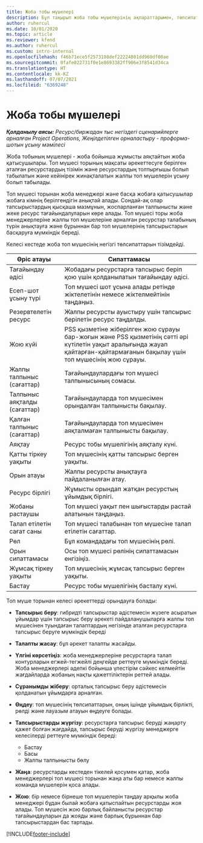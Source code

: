 ```yaml
---
title: Жоба тобы мүшелері
description: Бұл тақырып жоба тобы мүшелерінің ақпараттарымен, төлсипаттарымен және жоспарлауымен қалай жұмыс істеу керектігі туралы ақпарат береді.
author: ruhercul
ms.date: 10/01/2020
ms.topic: article
ms.reviewer: kfend
ms.author: ruhercul
ms.custom: intro-internal
ms.openlocfilehash: f46b71ece5f2573108def22224801dd960df00ae
ms.sourcegitcommit: 0fafe022731f0e1e8693382ff906e3f8541d34ca
ms.translationtype: HT
ms.contentlocale: kk-KZ
ms.lasthandoff: 07/07/2021
ms.locfileid: "6369248"
---
```

# <a name="project-team-members"></a>Жоба тобы мүшелері

_**Қолданылу аясы:** Ресурс/биржадан тыс негіздегі сценарийлерге арналған Project Operations, Жеңілдетілген орналастыру - проформа-шотын ұсыну мәмілесі_

Жоба тобының мүшелері - жоба бойынша жұмысты аяқтайтын жоба қатысушылары. Топ мүшесі торының мақсаты әрекеттесуге берілген аталған ресурстардың тізімін және ресурстардың толтырғышы болып табылатын және кейінірек жинақталатын жалпы топ мүшелерін ұсыну болып табылады.

Топ мүшесі торынан жоба менеджері және басқа жобаға қатысушылар жобаға кімнің берілгендігін анықтай алады. Сондай-ақ олар тапсырыстардың қысқаша мазмұнын, жоспарланған талпынысты және жеке ресурс тағайындалуларын көре алады. Топ мүшесі торы жоба менеджерлеріне жалпы топ мүшелеріне арналған ресурстар талабының түрін анықтауға және бұрыннан бар топ мүшелерінің тапсырыстарын басқаруға мүмкіндік береді.

Келесі кестеде жоба топ мүшесінің негізгі төлсипаттарын тізімдейді.

| Өріс атауы          | Сипаттамасы                                                                                                                                                                  |
|--------------------------|-----------------------------------------------------------------------------------------------------------------------------------------------------------------------------------|
| Тағайындау әдісі        | Жобадағы ресурстарға тапсырыс беріп қою үшін қолданылатын тағайындау әдісі.                                                                         |
| Есеп-шот ұсыну түрі             | Топ мүшесі шот ұсына алады ретінде жіктелетінін немесе жіктелмейтінін таңдаңыз.                                                                                                                                       |
| Резервтелетін ресурс        | Жалпы ресурсты ауыстыру үшін тапсырыс берілетін ресурс таңдалды.                                                                                                                   |
| Жою күйі            | PSS қызметіне жіберілген жою сұрауы бар-жоғын және PSS қызметінің сәтті әрі күтілетін уақыт аралығында жауап қайтарған-қайтармағанын бақылау үшін топ мүшесінің жою сұрауы. |
| Жалпы талпыныс (сағаттар)     | Тағайындаулардағы топ мүшесі талпынысының сомасы.                                                                                                                         |
| Талпыныс аяқталды (сағаттар) | Тағайындауларда топ мүшесімен орындалған талпынысты бақылау.                                                                                           |
| Қалған талпыныс (сағаттар) | Тағайындауларда топ мүшесімен аяқталмаған талпынысты бақылау.                                                                                    |
| Аяқтау                   | Ресурс тобы мүшелігінің аяқталу күні.                                                                                                                                            |
| Қатты тіркеу уақыты        | Топ мүшесінің қатты тапсырыс берген уақыты.                                                                                                                                                                |
| Орын атауы            | Жалпы ресурсты анықтауға пайдаланылған атау.                                                                                                                                   |
| Ресурс бірлігі          | Жұмысты орындап жатқан ресурстың ұйымдық бірлігі.                                                                                                                      |
| Жобаны растаушы         | Топ мүшесі уақыт пен шығыстарды растай алатынын таңдаңыз.                                                                                                                     |
| Талап етілетін сағат саны           | Топ мүшесі талабынан топ мүшесіне талап етілетін сағаттар.                                                                                                                       |
| Рөл                     | Бұл командадағы топ мүшесінің рөлі.                                                                                                                                |
| Орын сипаттамасы     | Осы топ мүшесі рөлінің сипаттамасын енгізіңіз.                                                                                                                             |
| Жұмсақ тіркеу уақыты        | Топ мүшесінің жұмсақ тапсырыс берген уақыты.                                                                                                                                                                 |
| Бастау                    | Ресурс тобы мүшелігінің басталу күні.                                                                                                                                          |

Топ мүше торынан келесі әрекеттерді орындауға болады:

- **Тапсырыс беру**: гибридті тапсырыстар әдістемесін жүзеге асыратын ұйымдар үшін тапсырыс беру әрекеті пайдаланушыларға жалпы топ мүшесінен туындаған талаптардың негізінде аталған ресурстарға тапсырыс беруге мүмкіндік береді
- **Талапты жасау**: бұл әрекет талапты жасайды.
- **Үлгіні көрсетіңіз**: жоба менеджерлеріне ресурстарға талап контурларын егжей-тегжейлі деңгейде реттеуге мүмкіндік береді. Жоба менеджерлері әдепкі бойынша үлестірім сәйкес келмейтін жағдайларда жобаның нақты қажеттіліктерін реттей алады.
- **Сұранымды жіберу**: орталық тапсырыс беру әдістемесін қолданатын ұйымдарға арналған.
- **Өңдеу**: топ мүшесінің төлсипаттарын, оның ішінде ұйымдық бірлікті, рөлді және лауазым атауын өңдеуге болады.
- **Тапсырыстарды жүргізу**: ресурстарға тапсырыс беруді жаңарту қажет болған жағдайда, тапсырыс беруді жүргізу менеджерге келесілерді реттеуге мүмкіндік береді:

    - Бастау
    - Басы
    - Жалпы талпынысты бөлу

- **Жаңа**: ресурстарды кестеден тікелей қосумен қатар, жоба менеджерлері топ мүшесі торынан жаңа аты бар немесе жалпы команда мүшелерін қоса алады.
- **Жою**: бір немесе бірнеше топ мүшелерін таңдау арқылы жоба менеджері бұдан былай жобаға қатыспайтын ресурстарды жоя алады. Топ мүшесін жою барлық байланысты ресурстар тағайындауларын да жояды және барлық бұрыннан бар тапсырыстардан бас тартады.


[!INCLUDE[footer-include](../includes/footer-banner.md)]